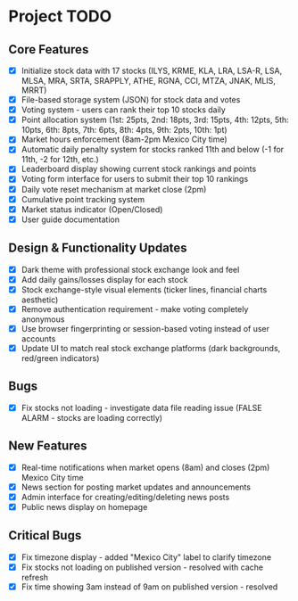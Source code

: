 # Project TODO

## Core Features
- [x] Initialize stock data with 17 stocks (ILYS, KRME, KLA, LRA, LSA-R, LSA, MLSA, MRA, SRTA, SRAPPLY, ATHE, RGNA, CCI, MTZA, JNAK, MLIS, MRRT)
- [x] File-based storage system (JSON) for stock data and votes
- [x] Voting system - users can rank their top 10 stocks daily
- [x] Point allocation system (1st: 25pts, 2nd: 18pts, 3rd: 15pts, 4th: 12pts, 5th: 10pts, 6th: 8pts, 7th: 6pts, 8th: 4pts, 9th: 2pts, 10th: 1pt)
- [x] Market hours enforcement (8am-2pm Mexico City time)
- [x] Automatic daily penalty system for stocks ranked 11th and below (-1 for 11th, -2 for 12th, etc.)
- [x] Leaderboard display showing current stock rankings and points
- [x] Voting form interface for users to submit their top 10 rankings
- [x] Daily vote reset mechanism at market close (2pm)
- [x] Cumulative point tracking system
- [x] Market status indicator (Open/Closed)
- [x] User guide documentation

## Design & Functionality Updates
- [x] Dark theme with professional stock exchange look and feel
- [x] Add daily gains/losses display for each stock
- [x] Stock exchange-style visual elements (ticker lines, financial charts aesthetic)
- [x] Remove authentication requirement - make voting completely anonymous
- [x] Use browser fingerprinting or session-based voting instead of user accounts
- [x] Update UI to match real stock exchange platforms (dark backgrounds, red/green indicators)

## Bugs
- [x] Fix stocks not loading - investigate data file reading issue (FALSE ALARM - stocks are loading correctly)

## New Features
- [x] Real-time notifications when market opens (8am) and closes (2pm) Mexico City time
- [x] News section for posting market updates and announcements
- [x] Admin interface for creating/editing/deleting news posts
- [x] Public news display on homepage

## Critical Bugs
- [x] Fix timezone display - added "Mexico City" label to clarify timezone
- [x] Fix stocks not loading on published version - resolved with cache refresh
- [x] Fix time showing 3am instead of 9am on published version - resolved
